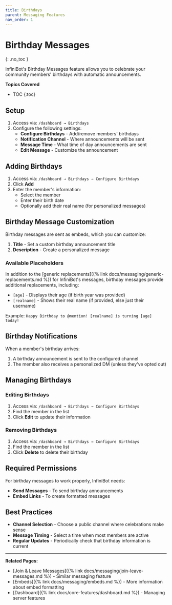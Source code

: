 ```yaml
---
title: Birthdays
parent: Messaging Features
nav_order: 1
---
```


# Birthday Messages
{: .no_toc }

InfiniBot's Birthday Messages feature allows you to celebrate your community members' birthdays with automatic announcements.

**Topics Covered**
- TOC
{:toc}

## Setup

1. Access via: `/dashboard → Birthdays`
2. Configure the following settings:
   - **Configure Birthdays** - Add/remove members' birthdays
   - **Notification Channel** - Where announcements will be sent
   - **Message Time** - What time of day announcements are sent
   - **Edit Message** - Customize the announcement

## Adding Birthdays

1. Access via: `/dashboard → Birthdays → Configure Birthdays`
2. Click **Add**
3. Enter the member's information:
   - Select the member
   - Enter their birth date
   - Optionally add their real name (for personalized messages)

## Birthday Message Customization

Birthday messages are sent as embeds, which you can customize:
1. **Title** - Set a custom birthday announcement title
2. **Description** - Create a personalized message

### Available Placeholders

In addition to the [generic replacements]({% link docs/messaging/generic-replacements.md %}) for InfiniBot's messages, birthday messages provide additional replacements, including:
- `[age]` - Displays their age (if birth year was provided)
- `[realname]` - Shows their real name (if provided, else just their username)

Example: `Happy Birthday to @mention! [realname] is turning [age] today!`

## Birthday Notifications

When a member's birthday arrives:
1. A birthday announcement is sent to the configured channel
2. The member also receives a personalized DM (unless they've opted out)

## Managing Birthdays

### Editing Birthdays
1. Access via: `/dashboard → Birthdays → Configure Birthdays`
2. Find the member in the list
3. Click **Edit** to update their information

### Removing Birthdays
1. Access via: `/dashboard → Birthdays → Configure Birthdays`
2. Find the member in the list
3. Click **Delete** to delete their birthday

## Required Permissions

For birthday messages to work properly, InfiniBot needs:
- **Send Messages** - To send birthday announcements
- **Embed Links** - To create formatted messages

## Best Practices

- **Channel Selection** - Choose a public channel where celebrations make sense
- **Message Timing** - Select a time when most members are active
- **Regular Updates** - Periodically check that birthday information is current

---

**Related Pages:**
- [Join & Leave Messages]({% link docs/messaging/join-leave-messages.md %}) - Similar messaging feature
- [Embeds]({% link docs/messaging/embeds.md %}) - More information about embed formatting
- [Dashboard]({% link docs/core-features/dashboard.md %}) - Managing server features
